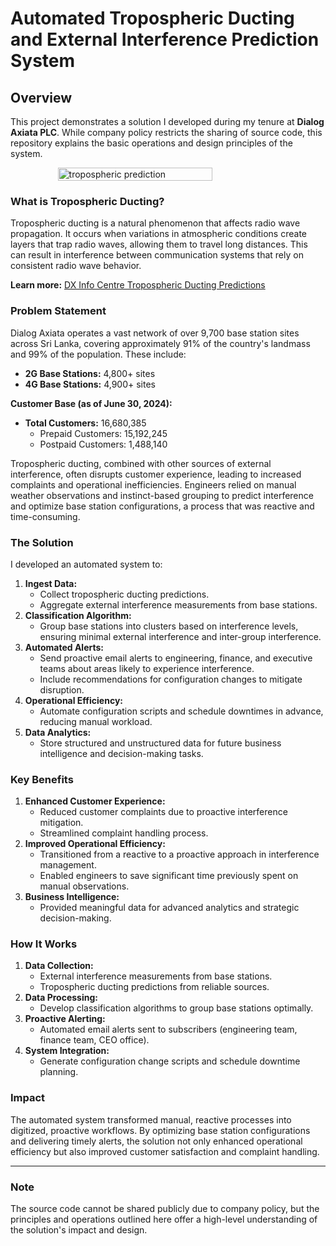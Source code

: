 # Automated Tropospheric Ducting and External Interference Prediction System

## Overview
This project demonstrates a solution I developed during my tenure at **Dialog Axiata PLC**. While company policy restricts the sharing of source code, this repository explains the basic operations and design principles of the system.

<div style="display: flex; justify-content: space-around; align-items: center;" style="margin: 50px 0;">
<img src="https://github.com/Athmajan/athmajan/blob/main/tropospheric.gif" alt="tropospheric prediction" width="70%">
</div>


### What is Tropospheric Ducting?
Tropospheric ducting is a natural phenomenon that affects radio wave propagation. It occurs when variations in atmospheric conditions create layers that trap radio waves, allowing them to travel long distances. This can result in interference between communication systems that rely on consistent radio wave behavior.

**Learn more:** [DX Info Centre Tropospheric Ducting Predictions](https://dxinfocentre.com/)

### Problem Statement
Dialog Axiata operates a vast network of over 9,700 base station sites across Sri Lanka, covering approximately 91% of the country's landmass and 99% of the population. These include:
- **2G Base Stations:** 4,800+ sites
- **4G Base Stations:** 4,900+ sites

**Customer Base (as of June 30, 2024):**
- **Total Customers:** 16,680,385
  - Prepaid Customers: 15,192,245
  - Postpaid Customers: 1,488,140

Tropospheric ducting, combined with other sources of external interference, often disrupts customer experience, leading to increased complaints and operational inefficiencies. Engineers relied on manual weather observations and instinct-based grouping to predict interference and optimize base station configurations, a process that was reactive and time-consuming.

### The Solution
I developed an automated system to:
1. **Ingest Data:**
   - Collect tropospheric ducting predictions.
   - Aggregate external interference measurements from base stations.
2. **Classification Algorithm:**
   - Group base stations into clusters based on interference levels, ensuring minimal external interference and inter-group interference.
3. **Automated Alerts:**
   - Send proactive email alerts to engineering, finance, and executive teams about areas likely to experience interference.
   - Include recommendations for configuration changes to mitigate disruption.
4. **Operational Efficiency:**
   - Automate configuration scripts and schedule downtimes in advance, reducing manual workload.
5. **Data Analytics:**
   - Store structured and unstructured data for future business intelligence and decision-making tasks.

### Key Benefits
1. **Enhanced Customer Experience:**
   - Reduced customer complaints due to proactive interference mitigation.
   - Streamlined complaint handling process.
2. **Improved Operational Efficiency:**
   - Transitioned from a reactive to a proactive approach in interference management.
   - Enabled engineers to save significant time previously spent on manual observations.
3. **Business Intelligence:**
   - Provided meaningful data for advanced analytics and strategic decision-making.

### How It Works
1. **Data Collection:**
   - External interference measurements from base stations.
   - Tropospheric ducting predictions from reliable sources.
2. **Data Processing:**
   - Develop classification algorithms to group base stations optimally.
3. **Proactive Alerting:**
   - Automated email alerts sent to subscribers (engineering team, finance team, CEO office).
4. **System Integration:**
   - Generate configuration change scripts and schedule downtime planning.

### Impact
The automated system transformed manual, reactive processes into digitized, proactive workflows. By optimizing base station configurations and delivering timely alerts, the solution not only enhanced operational efficiency but also improved customer satisfaction and complaint handling.



---

### Note
The source code cannot be shared publicly due to company policy, but the principles and operations outlined here offer a high-level understanding of the solution's impact and design.

